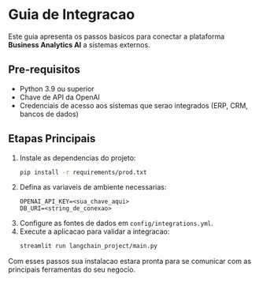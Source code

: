 # Guia de Integracao

Este guia apresenta os passos basicos para conectar a plataforma **Business Analytics AI** a sistemas externos.

## Pre-requisitos
- Python 3.9 ou superior
- Chave de API da OpenAI
- Credenciais de acesso aos sistemas que serao integrados (ERP, CRM, bancos de dados)

## Etapas Principais
1. Instale as dependencias do projeto:
   ```bash
   pip install -r requirements/prod.txt
   ```
2. Defina as variaveis de ambiente necessarias:
   ```env
   OPENAI_API_KEY=<sua_chave_aqui>
   DB_URI=<string_de_conexao>
   ```
3. Configure as fontes de dados em `config/integrations.yml`.
4. Execute a aplicacao para validar a integracao:
   ```bash
   streamlit run langchain_project/main.py
   ```

Com esses passos sua instalacao estara pronta para se comunicar com as principais ferramentas do seu negocio.
